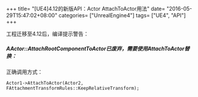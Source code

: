 +++
title= "[UE4]4.12的新版API：Actor AttachToActor用法"
date= "2016-05-29T15:47:02+08:00"
categories= ["UnrealEngine4"]
tags= ["UE4", "API"]
+++

工程迁移至4.12后，编译提示警告：

##### AActor::AttachRootComponentToActor已废弃，需要使用AttachToActor替换：

正确调用方式：

    Actor1->AttachToActor(Actor2, FAttachmentTransformRules::KeepRelativeTransform);